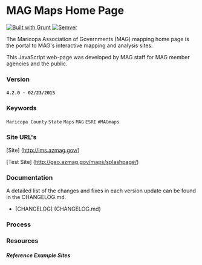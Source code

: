 MAG Maps Home Page
===================

[![Built with Grunt](https://cdn.gruntjs.com/builtwith.png)](http://gruntjs.com/)
[![Semver](http://img.shields.io/SemVer/2.0.0.png)](http://semver.org/spec/v2.0.0.html)

The Maricopa Association of Governments (MAG) mapping home page is the portal to MAG's interactive mapping and analysis sites.

This JavaScript web-page was developed by MAG staff for MAG member agencies and the public.

### Version

#### `4.2.0 - 02/23/2015`

### Keywords

`Maricopa County` `State` `Maps` `MAG` `ESRI` `#MAGmaps`

### Site URL's

[Site] (http://ims.azmag.gov/)

[Test Site] (http://geo.azmag.gov/maps/splashpage/)

### Documentation

A detailed list of the changes and fixes in each version update can be found in the CHANGELOG.md.

- [CHANGELOG] (CHANGELOG.md)

### Process

### Resources

#### ***Reference Example Sites***